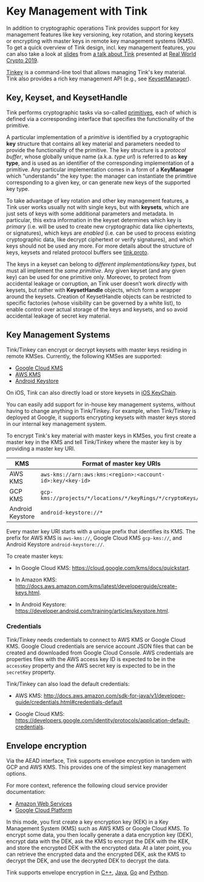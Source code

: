 # Key Management with Tink

In addition to cryptographic operations Tink provides support for key management
features like key versioning, key rotation, and storing keysets or encrypting
with master keys in remote key management systems (KMS).  To get a quick
overview of Tink design, incl. key management features, you can also take a look
at [slides](Tink-a_cryptographic_library--RealWorldCrypto2019.pdf) from [a talk
about Tink](https://www.youtube.com/watch?v=pqev9r3rUJs&t=9665) presented at
[Real World Crypto 2019](https://rwc.iacr.org/2019/).

[Tinkey](TINKEY.md) is a command-line tool that allows managing Tink's key
material. Tink also provides a rich key management API (e.g., see
[KeysetManager](https://github.com/google/tink/blob/master/java_src/src/main/java/com/google/crypto/tink/KeysetManager.java)).

## Key, Keyset, and KeysetHandle

Tink performs cryptographic tasks via so-called [primitives](PRIMITIVES.md),
each of which is defined via a corresponding interface that specifies the
functionality of the primitive.

A particular implementation of a _primitive_ is identified by a cryptographic
**key** structure that contains all key material and parameters needed to
provide the functionality of the primitive. The key structure is a _protocol
buffer_, whose globally unique name (a.k.a. _type url_) is referred to as **key
type**, and is used as an identifier of the corresponding implementation of a
primitive. Any particular implementation comes in a form of a **KeyManager**
which “understands” the key type: the manager can instantiate the primitive
corresponding to a given key, or can generate new keys of the supported key
type.

To take advantage of key rotation and other key management features, a Tink user
works usually not with single keys, but with **keysets**, which are just sets of
keys with some additional parameters and metadata. In particular, this extra
information in the keyset determines which key is _primary_ (i.e. will be used
to create new cryptographic data like ciphertexts, or signatures), which keys
are _enabled_ (i.e. can be used to process existing cryptographic data, like
decrypt ciphertext or verify signatures), and which keys should not be used any
more. For more details about the structure of keys, keysets and related protocol
buffers see
[tink.proto](https://github.com/google/tink/blob/master/proto/tink.proto).

The keys in a keyset can belong to _different implementations/key types_, but
must all implement the _same primitive_. Any given keyset (and any given key)
can be used for one primitive only. Moreover, to protect from accidental leakage
or corruption, an Tink user doesn’t work _directly_ with keysets, but rather
with **KeysetHandle** objects, which form a wrapper around the keysets. Creation
of KeysetHandle objects can be restricted to specific factories (whose
visibility can be governed by a white list), to enable control over actual
storage of the keys and keysets, and so avoid accidental leakage of secret key
material.

## Key Management Systems

Tink/Tinkey can encrypt or decrypt keysets with master keys residing in remote
KMSes. Currently, the following KMSes are supported:

-   [Google Cloud KMS](https://cloud.google.com/kms/)
-   [AWS KMS](https://aws.amazon.com/kms/)
-   [Android Keystore](https://developer.android.com/training/articles/keystore)

On iOS, Tink can also directly load or store keysets in
[iOS KeyChain](https://developer.apple.com/documentation/security/keychain_services).

You can easily add support for in-house key management systems, without having
to change anything in Tink/Tinkey. For example, when Tink/Tinkey is deployed at
Google, it supports encrypting keysets with master keys stored in our internal
key management system.

To encrypt Tink's key material with master keys in KMSes, you first create a
master key in the KMS and tell Tink/Tinkey where the master key is by providing
a master key URI.

KMS              | Format of master key URIs
---------------- | ----------------------------------------------------------
AWS KMS          | `aws-kms://arn:aws:kms:<region>:<account-id>:key/<key-id>`
GCP KMS          | `gcp-kms://projects/*/locations/*/keyRings/*/cryptoKeys/*`
Android Keystore | `android-keystore://*`

Every master key URI starts with a unique prefix that identifies its KMS. The
prefix for AWS KMS is `aws-kms://`, Google Cloud KMS `gcp-kms://`, and Android
Keystore `android-keystore://`.

To create master keys:

-   In Google Cloud KMS: https://cloud.google.com/kms/docs/quickstart.

-   In Amazon KMS:
    http://docs.aws.amazon.com/kms/latest/developerguide/create-keys.html.

-   In Android Keystore:
    https://developer.android.com/training/articles/keystore.html.

### Credentials

Tink/Tinkey needs credentials to connect to AWS KMS or Google Cloud KMS. Google
Cloud credentials are service account JSON files that can be created and
downloaded from Google Cloud Console. AWS credentials are properties files with
the AWS access key ID is expected to be in the `accessKey` property and the AWS
secret key is expected to be in the `secretKey` property.

Tink/Tinkey can also load the default credentials:

*   AWS KMS:
    http://docs.aws.amazon.com/sdk-for-java/v1/developer-guide/credentials.html#credentials-default

*   Google Cloud KMS:
    https://developers.google.com/identity/protocols/application-default-credentials.

## Envelope encryption

Via the AEAD interface, Tink supports envelope encryption in tandem with GCP and
AWS KMS. This provides one of the simplest key management options.

For more context, reference the following cloud service provider documentation:

*   [Amazon Web Services](https://docs.aws.amazon.com/kms/latest/developerguide/concepts.html#enveloping)
*   [Google Cloud Platform](https://cloud.google.com/kms/docs/envelope-encryption)

In this mode, you first create a key encryption key (KEK) in a Key Management
System (KMS) such as AWS KMS or Google Cloud KMS. To encrypt some data, you then
locally generate a data encryption key (DEK), encrypt data with the DEK, ask the
KMS to encrypt the DEK with the KEK, and store the encrypted DEK with the
encrypted data. At a later point, you can retrieve the encrypted data and the
encrypted DEK, ask the KMS to decrypt the DEK, and use the decrypted DEK to
decrypt the data.

Tink supports envelope encryption in [C++](CPP-HOWTO.md#envelope-encryption),
[Java](JAVA-HOWTO.md#envelope-encryption),
[Go](GOLANG-HOWTO.md#envelope-encryption) and
[Python](PYTHON-HOWTO.md#envelope-encryption).
